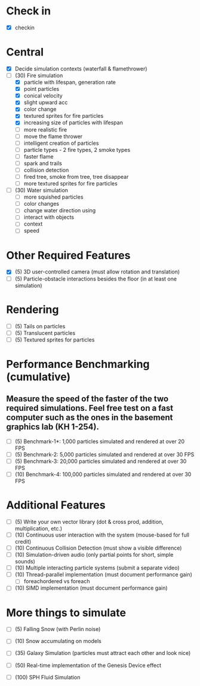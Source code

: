 # Check in
- [x] checkin

# Central
- [x] Decide simulation contexts (waterfall & flamethrower)
- [ ] (30) Fire simulation
    - [x] particle with lifespan, generation rate
    - [x] point particles
    - [x] conical velocity
    - [x] slight upward acc
    - [x] color change
    - [x] textured sprites for fire particles
    - [x] increasing size of particles with lifespan
    - [ ] more realistic fire
    - [ ] move the flame thrower
    - [ ] intelligent creation of particles
    - [ ] particle types - 2 fire types, 2 smoke types
    - [ ] faster flame
    - [ ] spark and trails
    - [ ] collision detection
    - [ ] fired tree, smoke from tree, tree disappear
    - [ ] more textured sprites for fire particles
- [ ] (30) Water simulation
    - [ ] more squished particles
    - [ ] color changes
    - [ ] change water direction using
    - [ ] interact with objects
    - [ ] context
    - [ ] speed
 
# Other Required Features 
- [x] (5) 3D user-controlled camera (must allow rotation and translation) 
- [ ] (5) Particle-obstacle interactions besides the floor (in at least one simulation) 
 
# Rendering 
- [ ] (5) Tails on particles 
- [ ] (5) Translucent particles 
- [ ] (5) Textured sprites for particles 
 
# Performance Benchmarking (cumulative) 
## Measure the speed of the faster of the two required simulations. Feel free test on a fast  computer such as the ones in the basement graphics lab (KH 1-254).  
- [ ] (5) Benchmark-1*: 1,000 particles simulated and rendered at over 20 FPS 
- [ ] (5) Benchmark-2: 5,000 particles simulated and rendered at over 30 FPS 
- [ ] (5) Benchmark-3: 20,000 particles simulated and rendered at over 30 FPS 
- [ ] (10) Benchmark-4: 100,000 particles simulated and rendered at over 30 FPS 
 
# Additional Features
- [ ] (5) Write your own vector library (dot & cross prod, addition, multiplication, etc.) 
- [ ] (10) Continuous user interaction with the system (mouse-based for full credit) 
- [ ] (10) Continuous Collision Detection (must show a visible difference) 
- [ ] (10) Simulation-driven audio (only partial points for short, simple sounds) 
- [ ] (10) Multiple interacting particle systems (submit a separate video) 
- [ ] (10) Thread-parallel implementation (must document performance gain)
    - [ ] foreachordered vs foreach
- [ ] (10) SIMD implementation (must document performance gain) 
 
# More things to simulate 
- [ ] (5) Falling Snow (with Perlin noise) 
- [ ] (10) Snow accumulating on models 
- [ ] (35) Galaxy Simulation (particles must attract each other and look nice) 
- [ ] (50) Real-time implementation of the Genesis Device effect  
- [ ] (100) SPH Fluid Simulation 
 